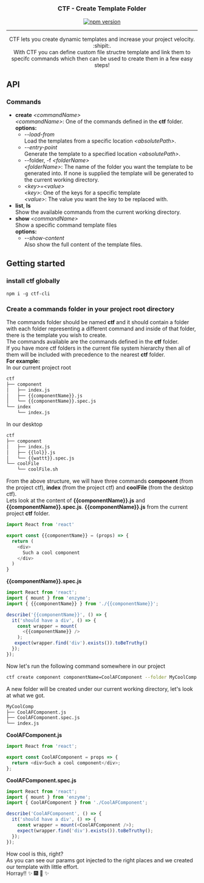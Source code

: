 
<h3 align="center">CTF - Create Template Folder</h3>

<div align="center">

   [![npm version](https://badge.fury.io/js/ctf-cli.svg)](https://badge.fury.io/js/ctf-cli)

</div>

---

<p align="center"> 
  CTF lets you create dynamic templates and increase your project velocity. :shipit:.        <br/>
  With CTF you can define custom file structre template and link them to specifc commands which then can be used to create them in a few easy steps!
  <br> 
</p>

## API

### Commands

- **create** _\<commandName>_  
  _\<commandName>_: One of the commands defined in the **ctf** folder.  <br/>**options:**
  - *--load-from*   
    Load the templates from a specific location _\<absolutePath>_.
  - *--entry-point*   
    Generate the template to a specified location _\<absolutePath>_.
  - --folder, -f _\<folderName>_   
 _\<folderName>_: The name of the folder you want the template to be generated into. If none is supplied the template will be generated to the current working directory.
  - _\<key>=\<value>_  
    _\<key>_: One of the keys for a specific template  
    _\<value>_: The value you want the key to be replaced with.  
- **list**, **ls**  
  Show the available commands from the current working directory.
- **show** _\<commandName>_   
  Show a specific command template files  
  **options:**
  - *--show-content*  
    Also show the full content of the template files.


## Getting started

### install ctf globally

```npm
npm i -g ctf-cli
```

### Create a commands folder in your project root directory

The commands folder should be named **ctf** and it should contain a folder with each folder representing a different command and inside of that folder, there is the template you wish to create.  
The commands available are the commands defined in the **ctf** folder.  
If you have more ctf folders in the current file system hierarchy then all of them will be included with precedence to the nearest **ctf** folder.  
**For example:**  
In our current project root

```bash
ctf
├── component
│   ├── index.js
│   ├── {{componentName}}.js
│   └── {{componentName}}.spec.js
└── index
    └── index.js
```

In our desktop

```bash
ctf
├── component
│   ├── index.js
│   ├── {{lol}}.js
│   └── {{wattt}}.spec.js
└── coolFile
    └── coolFile.sh
```

From the above structure, we will have three commands **component** (from the project ctf), **index** (from the project ctf) and **coolFile** (from the desktop ctf).  
Lets look at the content of **{{componentName}}.js** and **{{componentName}}.spec.js**.
**{{componentName}}.js** from the current project **ctf** folder.

```javascript
import React from 'react'

export const {{componentName}} = (props) => {
  return (
    <div>
      Such a cool component
    </div>
  )
}
```

**{{componentName}}.spec.js**

```javascript
import React from 'react';
import { mount } from 'enzyme';
import { {{componentName}} } from './{{componentName}}';

describe('{{componentName}}', () => {
  it('should have a div', () => {
    const wrapper = mount(
      <{{componentName}} />
    );
   expect(wrapper.find('div').exists()).toBeTruthy()
  });
});
```

Now let's run the following command somewhere in our project

```bash
ctf create component componentName=CoolAFComponent --folder MyCoolComp
```

A new folder will be created under our current working directory, let's look at what we got.

```bash
MyCoolComp
├── CoolAFComponent.js
├── CoolAFComponent.spec.js
└── index.js
```

**CoolAFComponent.js**

```javascript
import React from 'react';

export const CoolAFComponent = props => {
  return <div>Such a cool component</div>;
};
```

**CoolAFComponent.spec.js**

```javascript
import React from 'react';
import { mount } from 'enzyme';
import { CoolAFComponent } from './CoolAFComponent';

describe('CoolAFComponent', () => {
  it('should have a div', () => {
    const wrapper = mount(<CoolAFComponent />);
    expect(wrapper.find('div').exists()).toBeTruthy();
  });
});
```

How cool is this, right?  
As you can see our params got injected to the right places and we created our template with little effort.  
Horray!! :sparkles: :fireworks: :sparkler: :sparkles:

